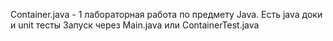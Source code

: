 Container.java - 1 лабораторная работа по предмету Java.
Есть java доки и unit тесты
Запуск через Main.java или ContainerTest.java
